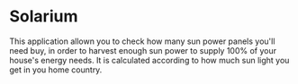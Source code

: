 # Solarium
This application allown you to check how many sun power panels you'll need buy, in order to harvest enough sun power to supply 100% of your house's energy needs. 
It is calculated according to how much sun light you get in you home country.

